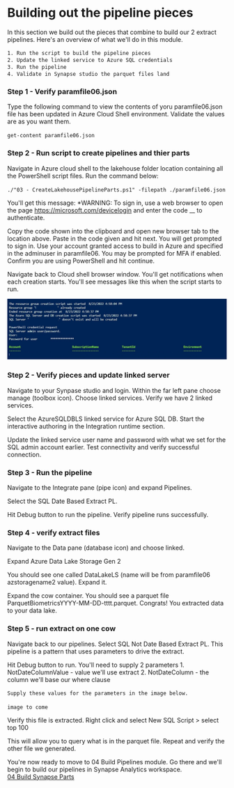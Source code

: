 # Building out the pipeline pieces 
In this section we build out the pieces that combine to build our 2 extract pipelines.  Here's an overview of what we'll do in this module.  
		
	1. Run the script to build the pipeline pieces 
	2. Update the linked service to Azure SQL credentials 
    3. Run the pipeline 
    4. Validate in Synapse studio the parquet files land 


### Step 1 - Verify paramfile06.json ###
Type the following command to view the contents of yoru paramfile06.json file has been updated in Azure Cloud Shell environment.  Validate the values are as you want them.    

`get-content paramfile06.json`

### Step 2 - Run script to create pipelines and thier parts ###
Navigate in Azure cloud shell to the lakehouse folder location containing all the PowerShell script files.  Run the command below:  

`./"03 - CreateLakehousePipelineParts.ps1" -filepath ./paramfile06.json`

You'll get this message: 
*WARNING: To sign in, use a web browser to open the page https://microsoft.com/devicelogin and enter the code __ to authenticate.

Copy the code shown into the clipboard and open new browser tab to the location above.  Paste in the code given and hit next. You will get prompted to sign in.  Use your account granted access to build in Azure and specified in the adminuser in paramfile06.  You may be prompted for MFA if enabled. Confirm you are using PowerShell and hit continue. 

Navigate back to Cloud shell browser window.  You'll get notifications when each creation starts.  You'll see messages like this when the script starts to run.  

![alt text](https://github.com/hfoley/EDU/blob/master/images/lakehouse/createscript01.jpg?raw=true) 

### Step 2 - Verify pieces and update linked server ###
Navigate to your Synpase studio and login.  Within the far left pane choose manage (toolbox icon).  Choose linked services.  Verify we have 2 linked services.  

Select the AzureSQLDBLS linked service for Azure SQL DB.  Start the interactive authoring in the Integration runtime section.  

Update the linked service user name and password with what we set for the SQL admin account earlier.  Test connectivity and verify successful connection. 

### Step 3 - Run the pipeline ###
Navigate to the Integrate pane (pipe icon) and expand Pipelines. 

Select the SQL Date Based Extract PL. 

Hit Debug button to run the pipeline.  Verify pipeline runs successfully. 

### Step 4 - verify extract files ###
Navigate to the Data pane (database icon) and choose linked.  

Expand Azure Data Lake Storage Gen 2

You should see one called DataLakeLS (name will be from paramfile06 azstoragename2 value).  Expand it. 

Expand the cow container. You should see a parquet file ParquetBiometricsYYYY-MM-DD-tttt.parquet.  Congrats! You extracted data to your data lake. 

### Step 5 - run extract on one cow ###
Navigate back to our pipelines.  Select SQL Not Date Based Extract PL.  This pipeline is a pattern that uses parameters to drive the extract.  

Hit Debug button to run.  You'll need to supply 2 parameters 
    1. NotDateColumnValue - value we'll use extract
    2. NotDateColumn - the column we'll base our where clause

    Supply these values for the parameters in the image below. 

    image to come 

Verify this file is extracted.  Right click and select New SQL Script > select top 100

This will allow you to query what is in the parquet file.  Repeat and verify the other file we generated. 

You're now ready to move to 04 Build Pipelines module.  Go there and we'll begin to build our pipelines in Synapse Analytics workspace.  
[04 Build Synapse Parts](https://github.com/hfoley/lakehouse/tree/main/04%20Build%20Synapse%20Parts) 

